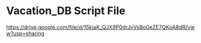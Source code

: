 # Vacation_DB Script File 
https://drive.google.com/file/d/15kiaK_QJX9P0drJvVsBo0eZE7QKoA8dR/view?usp=sharing
